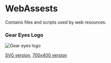 # WebAssests

Contains files and scripts used by web resources.

### Gear Eyes Logo

![Gear eyes logo](http://greenmachine-web-assets-ci.s3-website.ca-central-1.amazonaws.com/gear-eye-svg/logo_gear_eyes_text_210_120.png)

[SVG version](http://greenmachine-web-assets-ci.s3-website.ca-central-1.amazonaws.com/gear-eye-svg/logo_gear_eyes_text.svg), [700x400 version](http://greenmachine-web-assets-ci.s3-website.ca-central-1.amazonaws.com/gear-eye-svg/logo_gear_eyes_text_700_400.png)
